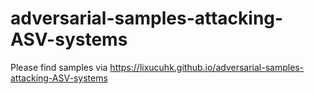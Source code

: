 # adversarial-samples-attacking-ASV-systems
Please find samples via https://lixucuhk.github.io/adversarial-samples-attacking-ASV-systems
